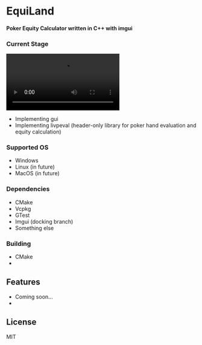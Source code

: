 # EquiLand
#### Poker Equity Calculator written in C++ with imgui

### Current Stage
![EquiLand](./readme_assets/equiland.mp4 "EquiLand")
- Implementing gui
- Implementing livpeval (header-only library for poker hand evaluation and equity calculation)

### Supported OS
- Windows
- Linux (in future)
- MacOS (in future)

### Dependencies
- CMake
- Vcpkg
- GTest
- Imgui (docking branch)
- Something else

### Building
- CMake
- 

## Features
- Coming soon...
- 

## License
MIT
